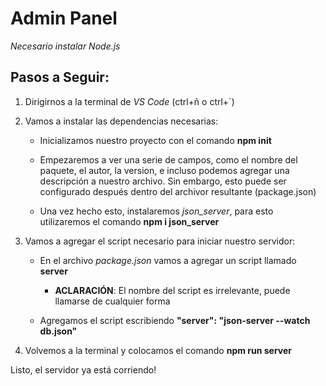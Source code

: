 # Admin Panel

_Necesario instalar Node.js_

## Pasos a Seguir:

1. Dirigirnos a la terminal de _VS Code_ (ctrl+ñ o ctrl+`)

2. Vamos a instalar las dependencias necesarias:

    - Inicializamos nuestro proyecto con el comando __npm init__

    - Empezaremos a ver una serie de campos, como el nombre del paquete, el autor, la version, e incluso podemos agregar una descripción a nuestro archivo. Sin embargo, esto puede ser configurado después dentro del archivor resultante (package.json)

    - Una vez hecho esto, instalaremos *json_server*, para esto utilizaremos el comando __npm i json_server__

3. Vamos a agregar el script necesario para iniciar nuestro servidor:

    - En el archivo _package.json_ vamos a agregar un script llamado __server__

        - __ACLARACIÓN__: El nombre del script es irrelevante, puede llamarse de cualquier forma
    
    - Agregamos el script escribiendo __"server": "json-server --watch db.json"__

4. Volvemos a la terminal y colocamos el comando __npm run server__

Listo, el servidor ya está corriendo!







